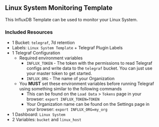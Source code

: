 ## Linux System Monitoring Template

This InfluxDB Template can be used to monitor your Linux System.

### Included Resources

- 1 Bucket: `telegraf`, 7d retention
- Labels: `Linux System Template` + Telegraf Plugin Labels
- 1 Telegraf Configuration
  - Required environment variables
    - `INFLUX_TOKEN` - The token with the permissions to read Telegraf configs and write data to the `telegraf` bucket. You can just use your master token to get started.
    - `INFLUX_ORG` - The name of your Organization
  - You **MUST** set these environment variables before running Telegraf using something similar to the following commands
    - This can be found on the `Load Data` > `Tokens` page in your browser: `export INFLUX_TOKEN=TOKEN`
    - Your Organization name can be found on the Settings page in your browser: `export INFLUX_ORG=my_org`
- 1 Dashboard: `Linux System`
- 2 Variables: `bucket` and `linux_host`